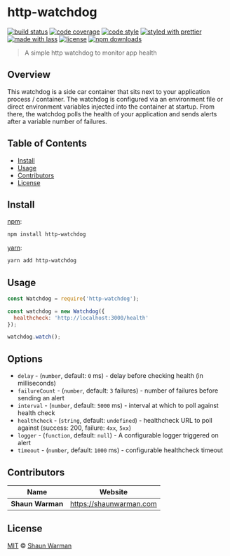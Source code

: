 # http-watchdog

[![build status](https://img.shields.io/travis/com/shaunwarman/http-watchdog.svg)](https://travis-ci.com/shaunwarman/http-watchdog)
[![code coverage](https://img.shields.io/codecov/c/github/shaunwarman/http-watchdog.svg)](https://codecov.io/gh/shaunwarman/http-watchdog)
[![code style](https://img.shields.io/badge/code_style-XO-5ed9c7.svg)](https://github.com/sindresorhus/xo)
[![styled with prettier](https://img.shields.io/badge/styled_with-prettier-ff69b4.svg)](https://github.com/prettier/prettier)
[![made with lass](https://img.shields.io/badge/made_with-lass-95CC28.svg)](https://lass.js.org)
[![license](https://img.shields.io/github/license/shaunwarman/http-watchdog.svg)](LICENSE)
[![npm downloads](https://img.shields.io/npm/dt/http-watchdog.svg)](https://npm.im/http-watchdog)

> A simple http watchdog to monitor app health

## Overview
This watchdog is a side car container that sits next to your application process / container. The watchdog is
configured via an environment file or direct environment variables injected into the container at startup. From there, the watchdog polls the health of your application and sends alerts after a variable number of failures.

## Table of Contents

* [Install](#install)
* [Usage](#usage)
* [Contributors](#contributors)
* [License](#license)


## Install

[npm][]:

```sh
npm install http-watchdog
```

[yarn][]:

```sh
yarn add http-watchdog
```

## Usage

```js
const Watchdog = require('http-watchdog');

const watchdog = new Watchdog({
  healthcheck: 'http://localhost:3000/health'
});

watchdog.watch();
```

## Options

* `delay` - (`number`, default: `0` ms) - delay before checking health (in milliseconds)
* `failureCount` - (`number`, default: `3` failures) - number of failures before sending an alert
* `interval` - (`number`, default: `5000` ms) - interval at which to poll against health check
* `healthcheck` - (`string`, default: `undefined`) - healthcheck URL to poll against (success: 200, failure: `4xx`, `5xx`)
* `logger` - (`function`, default: `null`) - A configurable logger triggered on alert
* `timeout` - (`number`, default: `1000` ms) - configurable healthcheck timeout


## Contributors

| Name             | Website                   |
| ---------------- | ------------------------- |
| **Shaun Warman** | <https://shaunwarman.com> |


## License

[MIT](LICENSE) © [Shaun Warman](https://shaunwarman.com)


## 

[npm]: https://www.npmjs.com/

[yarn]: https://yarnpkg.com/
